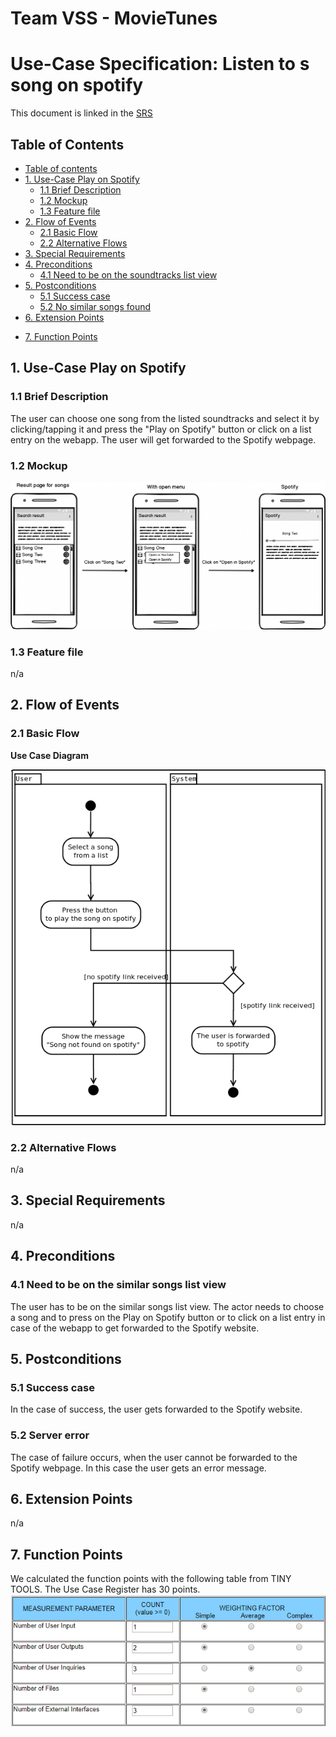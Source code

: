 # Team VSS - MovieTunes

# Use-Case Specification: Listen to s song on spotify

<!--
Version 0.1

Revision History

| **Date** | **Version** | **Description** | **Author** |
| --- | --- | --- | --- |
| 09.12.2017 | 0.1 | First Version | Team VSS |
-->
This document is linked in the [SRS](https://github.com/VSSSE/VSS-DOC/blob/master/SRS.md#314-listen-to-a-song-on-spotify)

## Table of Contents

- [Table of contents](#table-of-contents)
- [1. Use-Case Play on Spotify](#1-use-case-look-up-similar-songs)
  - [1.1 Brief Description](#11-brief-description)
  - [1.2 Mockup](#12-mockup)
  - [1.3 Feature file](#13-feature-file)
- [2. Flow of Events](#2-flow-of-events)
  - [2.1 Basic Flow](#21-basic-flow) 
  - [2.2 Alternative Flows](#22-alternative-flows) 
  <!--    - [2.2.1 &lt; First Alternative Flow &gt; ](#221-placeholder) -->
- [3. Special Requirements](#3-special-requirements)
  <!--   - [3.1 &lt; First Special Requirement &gt;](#31-placeholder) -->
- [4. Preconditions](#4-preconditions)
  - [4.1 Need to be on the soundtracks list view](#41-need-to-be-on-the-soundtracks-list-view) 
- [5. Postconditions](#5-postconditions)
  - [5.1 Success case](#51-success-case) 
  - [5.2 No similar songs found](#52-no-similar-songs-found) 
 - [6. Extension Points](#6-extension-points)
<!--  - [6.1 &lt; Name of Extension Point &gt;](#61-placeholder) -->
- [7. Function Points](#7-function-points)



## 1. Use-Case Play on Spotify
### 1.1 Brief Description

The user can choose one song from the listed soundtracks and select it by clicking/tapping it and press the "Play on Spotify" button or click on a list entry on the webapp. The user will get forwarded to the Spotify webpage.


### 1.2 Mockup
![Mockup][] 

### 1.3 Feature file

n/a


## 2. Flow of Events
### 2.1 Basic Flow


**Use Case Diagram**

![UCD3][] 
  


### 2.2 Alternative Flows
<!--
#### 2.2.1 &lt; First Alternative Flow &gt;

[More complex alternatives are described in a separate section, referred to in the **Basic Flow** subsection of **Flow of Events** section. Think of the **Alternative Flow** subsections like alternative behavior each alternative flow represents alternative behavior usually due to exceptions that occur in the main flow. They may be as long as necessary to describe the events associated with the alternative behavior. When an alternative flow ends, the events of the main flow of events are resumed unless otherwise stated.]

##### 2.2.1.1 &lt; An Alternative Subflow &gt;

[Alternative flows may, in turn, be divided into subsections if it improves clarity.]

#### 2.2.2 &lt; Second Alternative Flow &gt;

[There may be, and most likely will be, a number of alternative flows in a use case. Keep each alternative flow separate to improve clarity. Using alternative flows improves the readability of the use case, as well as preventing use cases from being decomposed into hierarchies of use cases. Keep in mind that use cases are just textual descriptions, and their main purpose is to document the behavior of a system in a clear, concise, and understandable way.]
-->

n/a

## 3. Special Requirements
<!--
[A special requirement is typically a nonfunctional requirement that is specific to a use case, but is not easily or naturally specified in the text of the use case&#39;s event flow. Examples of special requirements include legal and regulatory requirements, application standards, and quality attributes of the system to be built including usability, reliability, performance or supportability requirements. Additionally, other requirements such as operating systems and environments, compatibility requirements, and design constraintsshould be captured in this section.]

### 3.1 &lt; First Special Requirement &gt;
-->

n/a

## 4. Preconditions


### 4.1 Need to be on the similar songs list view

The user has to be on the similar songs list view. The actor needs to choose a song and to press on the Play on Spotify button or to click on a list entry in case of the webapp to get forwarded to the Spotify website.


## 5. Postconditions


### 5.1 Success case
 
In the case of success, the user gets forwarded to the Spotify website.

### 5.2 Server error

The case of failure occurs, when the user cannot be forwarded to the Spotify webpage. In this case the user gets an error message.


## 6. Extension Points

<!--[Extension points of the use case.]

### 6.1 &lt;Name of Extension Point&gt;

[Definition of the location of the extension point in the flow of events.]
-->

n/a


## 7. Function Points

We calculated the function points with the following table from TINY TOOLS. The Use Case Register has
30 points.
![Function][] 



<!-- Picture-Links: -->
[UCD3]:https://github.com/VSSSE/VSS-DOC/blob/master/UML/UC3_Listen_to_a_song_on_spotify.png "Listen to a song on spotify"
[Mockup]: https://raw.githubusercontent.com/VSSSE/VSS-DOC/master/mockups/Listen_to_a_song_on_spotify.png "Mockup Listen to a song on spotify"
[Feature]: https://raw.githubusercontent.com/VSSSE/VSS-DOC/master/Images/Feature_Look_up_similar_songs.png "Feature file"
[Function]: https://raw.githubusercontent.com/VSSSE/VSS-DOC/master/FP_UC3.PNG "Function Point table"
